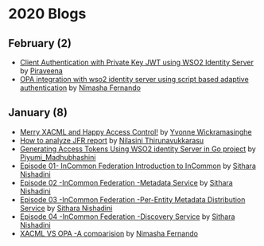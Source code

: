 # 2020 Blogs

## February (2)
* [Client Authentication with Private Key JWT using WSO2 Identity Server](https://medium.com/@piraveenaparalogarajah/client-authentication-with-private-key-jwt-using-wso2-identity-server-ae5c245ecb84) by [Piraveena](https://medium.com/@piraveenaparalogarajah)
* [OPA integration with wso2 identity server using script based adaptive authentication](https://medium.com/@protectyourprinter/opa-integration-with-wso2-identity-server-using-script-based-adaptive-authentication-d6eff8221d40) by [Nimasha Fernando](https://medium.com/@nimasha)

## January (8)
* [Merry XACML and Happy Access Control!](https://medium.com/@yvonne.wicks/merry-xacml-and-happy-access-control-1add93c2a23a) by [Yvonne Wickramasinghe](https://medium.com/@yvonne.wicks)
* [How to analyze JFR report](https://medium.com/@nilasini/analyzing-jfr-report-with-an-example-435a9d24fd60) by [Nilasini Thirunavukkarasu](https://medium.com/@nilasini)
* [Generating Access Tokens Using WSO2 identity Server in Go project](https://medium.com/@piyumim/generating-access-tokens-using-wso2-identity-server-in-go-project-453368d3f25f) by [Piyumi_Madhubhashini](https://medium.com/@piyumim)
* [Episode 01- InCommon Federation Introduction to InCommon](https://medium.com/@sitharanishadini001/incommon-federation-258618761709) by [Sithara Nishadini](https://medium.com/@sitharanishadini001)
* [Episode 02 -InCommon Federation -Metadata Service](https://medium.com/@sitharanishadini001/incommon-federation-bbbd442c9d4d) by [Sithara Nishadini](https://medium.com/@sitharanishadini001)
* [Episode 03 -InCommon Federation -Per-Entity Metadata Distribution Service](https://medium.com/@sitharanishadini001/episode-03-incommon-federation-per-entity-metadata-distribution-service-31a44f8e947c) by [Sithara Nishadini](https://medium.com/@sitharanishadini001)
* [Episode 04 -InCommon Federation -Discovery Service](https://medium.com/@sitharanishadini001/episode-04-incommon-federation-discovery-service-f16a1b5a4fdf) by [Sithara Nishadini](https://medium.com/@sitharanishadini001)
* [XACML VS OPA -A comparision](https://medium.com/@nimasha/xacml-vs-opa-a-comparison-956e549ac4aa) by [Nimasha Fernando](https://medium.com/@nimasha)
